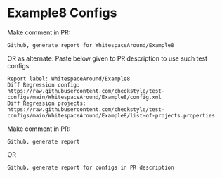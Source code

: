 # Example8 Configs
Make comment in PR:
```
Github, generate report for WhitespaceAround/Example8
```
OR as alternate:
Paste below given to PR description to use such test configs:
```
Report label: WhitespaceAround/Example8
Diff Regression config: https://raw.githubusercontent.com/checkstyle/test-configs/main/WhitespaceAround/Example8/config.xml
Diff Regression projects: https://raw.githubusercontent.com/checkstyle/test-configs/main/WhitespaceAround/Example8/list-of-projects.properties
```
Make comment in PR:
```
Github, generate report
```
OR
```
Github, generate report for configs in PR description
```
